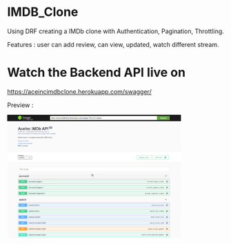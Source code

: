 # IMDB_Clone
Using DRF creating a IMDb clone with Authentication, Pagination, Throttling.

Features : user can add review, can view, updated, watch different stream.

# Watch the Backend API live on <br>
https://aceincimdbclone.herokuapp.com/swagger/

Preview : 

<img src="image1.png" width="80%">


